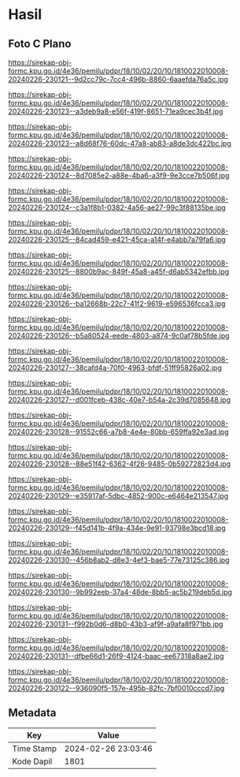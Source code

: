 # Hasil

## Foto C Plano

https://sirekap-obj-formc.kpu.go.id/4e36/pemilu/pdpr/18/10/02/20/10/1810022010008-20240226-230121--9d2cc79c-7cc4-496b-8860-6aaefda76a5c.jpg

https://sirekap-obj-formc.kpu.go.id/4e36/pemilu/pdpr/18/10/02/20/10/1810022010008-20240226-230123--a3deb9a8-e56f-419f-8651-71ea9cec3b4f.jpg

https://sirekap-obj-formc.kpu.go.id/4e36/pemilu/pdpr/18/10/02/20/10/1810022010008-20240226-230123--a8d68f76-60dc-47a8-ab83-a8de3dc422bc.jpg

https://sirekap-obj-formc.kpu.go.id/4e36/pemilu/pdpr/18/10/02/20/10/1810022010008-20240226-230124--8d7085e2-a88e-4ba6-a3f9-9e3cce7b506f.jpg

https://sirekap-obj-formc.kpu.go.id/4e36/pemilu/pdpr/18/10/02/20/10/1810022010008-20240226-230124--c3a1f8b1-0382-4a56-ae27-99c3f88135be.jpg

https://sirekap-obj-formc.kpu.go.id/4e36/pemilu/pdpr/18/10/02/20/10/1810022010008-20240226-230125--84cad459-e421-45ca-a14f-e4abb7a79fa6.jpg

https://sirekap-obj-formc.kpu.go.id/4e36/pemilu/pdpr/18/10/02/20/10/1810022010008-20240226-230125--8800b9ac-849f-45a8-a45f-d6ab5342efbb.jpg

https://sirekap-obj-formc.kpu.go.id/4e36/pemilu/pdpr/18/10/02/20/10/1810022010008-20240226-230126--ba12668b-22c7-41f2-9619-e596536fcca3.jpg

https://sirekap-obj-formc.kpu.go.id/4e36/pemilu/pdpr/18/10/02/20/10/1810022010008-20240226-230126--b5a80524-eede-4803-a874-9c0af78b5fde.jpg

https://sirekap-obj-formc.kpu.go.id/4e36/pemilu/pdpr/18/10/02/20/10/1810022010008-20240226-230127--38cafd4a-70f0-4963-bfdf-51ff95826a02.jpg

https://sirekap-obj-formc.kpu.go.id/4e36/pemilu/pdpr/18/10/02/20/10/1810022010008-20240226-230127--d001fceb-438c-40e7-b54a-2c39d7085648.jpg

https://sirekap-obj-formc.kpu.go.id/4e36/pemilu/pdpr/18/10/02/20/10/1810022010008-20240226-230128--91552c66-a7b8-4e4e-80bb-659ffa92e3ad.jpg

https://sirekap-obj-formc.kpu.go.id/4e36/pemilu/pdpr/18/10/02/20/10/1810022010008-20240226-230128--88e51f42-6362-4f26-9485-0b59272823d4.jpg

https://sirekap-obj-formc.kpu.go.id/4e36/pemilu/pdpr/18/10/02/20/10/1810022010008-20240226-230129--e35917af-5dbc-4852-900c-e6464e213547.jpg

https://sirekap-obj-formc.kpu.go.id/4e36/pemilu/pdpr/18/10/02/20/10/1810022010008-20240226-230129--f45d141b-4f9a-434e-9e91-93798e3bcd18.jpg

https://sirekap-obj-formc.kpu.go.id/4e36/pemilu/pdpr/18/10/02/20/10/1810022010008-20240226-230130--456b8ab2-d8e3-4ef3-bae5-77e73125c386.jpg

https://sirekap-obj-formc.kpu.go.id/4e36/pemilu/pdpr/18/10/02/20/10/1810022010008-20240226-230130--9b992eeb-37a4-48de-8bb5-ac5b219deb5d.jpg

https://sirekap-obj-formc.kpu.go.id/4e36/pemilu/pdpr/18/10/02/20/10/1810022010008-20240226-230131--f992b0d6-d8b0-43b3-af9f-a9afa8f971bb.jpg

https://sirekap-obj-formc.kpu.go.id/4e36/pemilu/pdpr/18/10/02/20/10/1810022010008-20240226-230131--dfbe66d1-26f9-4124-baac-ee67318a8ae2.jpg

https://sirekap-obj-formc.kpu.go.id/4e36/pemilu/pdpr/18/10/02/20/10/1810022010008-20240226-230122--936090f5-157e-495b-82fc-7bf0010cccd7.jpg


## Metadata

| Key        | Value               |
| ---------- | ------------------- |
| Time Stamp | 2024-02-26 23:03:46 |
| Kode Dapil | 1801                |



